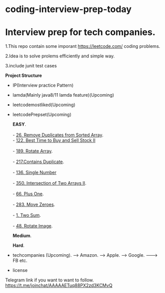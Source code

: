 # coding-interview-prep-today


# Interview prep for tech companies.

1.This repo contain some imporant https://leetcode.com/ coding problems.

2.Idea is to solve prolems efficiently and simple way.

3.include junit test cases

**Project Structure**

- IP(Interview practice Pattern)
- lamda(Mainly java8/11 lamda feature)(Upcoming)
- leetcodemostliked(Upcoming)
- leetcodePrepset(Upcoming)
    
    <b>EASY</b>.</br>  
      - <a href="https://leetcode.com/problems/remove-duplicates-from-sorted-array/">26. Remove Duplicates from Sorted Array</a>.</br> 
      - <a href="https://leetcode.com/problems/best-time-to-buy-and-sell-stock-ii/">122. Best Time to Buy and Sell Stock II</a></br>    
      - <a href="https://leetcode.com/problems/rotate-array/">189. Rotate Array</a>.</br>  
      - <a href="https://leetcode.com/problems/contains-duplicate/">217.Contains Duplicate</a>. </br>  
      - <a href="https://leetcode.com/problems/single-number/">136. Single Number</a></br>  
      - <a href="https://leetcode.com/problems/intersection-of-two-arrays-ii/">350. Intersection of Two Arrays II</a>.</br>  
      - <a href="https://leetcode.com/problems/plus-one/">66. Plus One</a>.</br>  
      - <a href="https://leetcode.com/problems/move-zeroes/">283. Move Zeroes</a>.</br>  
      - <a href="https://leetcode.com/problems/two-sum/">1. Two Sum</a>.</br>  
      - <a href="https://leetcode.com/problems/rotate-image/">48. Rotate Image</a>.</br>  
     
    <b>Medium</b>. 
    
    <b>Hard</b>.   
- techcompanies (Upcoming). 
    --> Amazon. 
    --> Apple. 
    --> Google. 
    ---> FB etc.
    
    
- license





Telegram link if you want to want to follow.
https://t.me/joinchat/AAAAAETuq88PX2zd3KCMvQ
